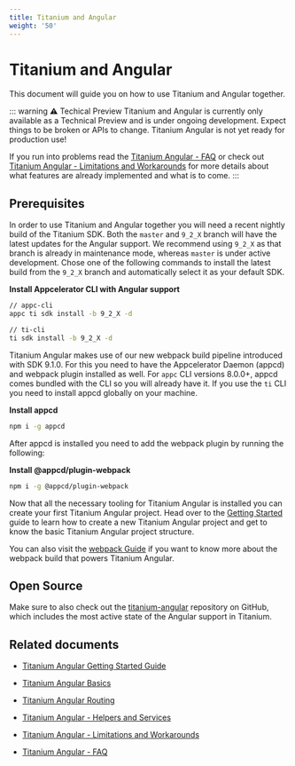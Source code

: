 ```yaml
---
title: Titanium and Angular
weight: '50'
---
```


# Titanium and Angular

This document will guide you on how to use Titanium and Angular together.

::: warning ⚠️ Techical Preview
Titanium and Angular is currently only available as a Technical Preview and is under ongoing development. Expect things to be broken or APIs to change. Titanium Angular is not yet ready for production use!

If you run into problems read the [Titanium Angular - FAQ](/guide/Titanium_SDK/Titanium_SDK_Guide/Titanium_and_Angular/Titanium_Angular_-_FAQ/) or check out [Titanium Angular - Limitations and Workarounds](/guide/Titanium_SDK/Titanium_SDK_Guide/Titanium_and_Angular/Titanium_Angular_-_Limitations_and_Workarounds/) for more details about what features are already implemented and what is to come.
:::

## Prerequisites

In order to use Titanium and Angular together you will need a recent nightly build of the Titanium SDK. Both the `master` and `9_2_X` branch will have the latest updates for the Angular support. We recommend using `9_2_X` as that branch is already in maintenance mode, whereas `master` is under active development. Chose one of the following commands to install the latest build from the `9_2_X` branch and automatically select it as your default SDK.

**Install Appcelerator CLI with Angular support**

```bash
// appc-cli
appc ti sdk install -b 9_2_X -d

// ti-cli
ti sdk install -b 9_2_X -d
```

Titanium Angular makes use of our new webpack build pipeline introduced with SDK 9.1.0. For this you need to have the Appcelerator Daemon (appcd) and webpack plugin installed as well. For `appc` CLI versions 8.0.0+, appcd comes bundled with the CLI so you will already have it. If you use the `ti` CLI you need to install appcd globally on your machine.

**Install appcd**

```bash
npm i -g appcd
```

After appcd is installed you need to add the webpack plugin by running the following:

**Install @appcd/plugin-webpack**

```bash
npm i -g @appcd/plugin-webpack
```

Now that all the necessary tooling for Titanium Angular is installed you can create your first Titanium Angular project. Head over to the [Getting Started](/guide/Titanium_SDK/Titanium_SDK_Guide/Titanium_and_Angular/Titanium_Angular_Getting_Started_Guide/) guide to learn how to create a new Titanium Angular project and get to know the basic Titanium Angular project structure.

You can also visit the [webpack Guide](/guide/Titanium_SDK/Titanium_SDK_How-tos/Webpack_Guide/) if you want to know more about the webpack build that powers Titanium Angular.

## Open Source

Make sure to also check out the [titanium-angular](https://github.com/appcelerator/titanium-angular) repository on GitHub, which includes the most active state of the Angular support in Titanium.

## Related documents

* [Titanium Angular Getting Started Guide](/guide/Titanium_SDK/Titanium_SDK_Guide/Titanium_and_Angular/Titanium_Angular_Getting_Started_Guide/)

* [Titanium Angular Basics](/guide/Titanium_SDK/Titanium_SDK_Guide/Titanium_and_Angular/Titanium_Angular_Basics/)

* [Titanium Angular Routing](/guide/Titanium_SDK/Titanium_SDK_Guide/Titanium_and_Angular/Titanium_Angular_Routing/)

* [Titanium Angular - Helpers and Services](/guide/Titanium_SDK/Titanium_SDK_Guide/Titanium_and_Angular/Titanium_Angular_-_Helpers_and_Services/)

* [Titanium Angular - Limitations and Workarounds](/guide/Titanium_SDK/Titanium_SDK_Guide/Titanium_and_Angular/Titanium_Angular_-_Limitations_and_Workarounds/)

* [Titanium Angular - FAQ](/guide/Titanium_SDK/Titanium_SDK_Guide/Titanium_and_Angular/Titanium_Angular_-_FAQ/)
